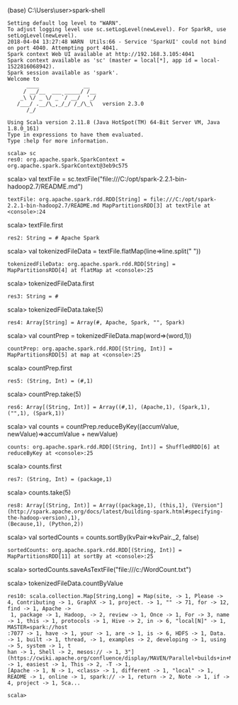 (base) C:\Users\user>spark-shell
~~~
Setting default log level to "WARN".
To adjust logging level use sc.setLogLevel(newLevel). For SparkR, use setLogLevel(newLevel).
2018-04-04 13:27:48 WARN  Utils:66 - Service 'SparkUI' could not bind on port 4040. Attempting port 4041.
Spark context Web UI available at http://192.168.3.105:4041
Spark context available as 'sc' (master = local[*], app id = local-1522816068942).
Spark session available as 'spark'.
Welcome to
      ____              __
     / __/__  ___ _____/ /__
    _\ \/ _ \/ _ `/ __/  '_/
   /___/ .__/\_,_/_/ /_/\_\   version 2.3.0
      /_/

Using Scala version 2.11.8 (Java HotSpot(TM) 64-Bit Server VM, Java 1.8.0_161)
Type in expressions to have them evaluated.
Type :help for more information.

scala> sc
res0: org.apache.spark.SparkContext = org.apache.spark.SparkContext@3eb9c575
~~~
scala> val textFile = sc.textFile("file:///C:/opt/spark-2.2.1-bin-hadoop2.7/README.md")  
~~~
textFile: org.apache.spark.rdd.RDD[String] = file:///C:/opt/spark-2.2.1-bin-hadoop2.7/README.md MapPartitionsRDD[3] at textFile at <console>:24
~~~
scala> textFile.first
~~~
res2: String = # Apache Spark
~~~
scala> val tokenizedFileData = textFile.flatMap(line=>line.split(" "))
~~~
tokenizedFileData: org.apache.spark.rdd.RDD[String] = MapPartitionsRDD[4] at flatMap at <console>:25
~~~
scala> tokenizedFileData.first
~~~
res3: String = #
~~~
scala> tokenizedFileData.take(5)
~~~
res4: Array[String] = Array(#, Apache, Spark, "", Spark)
~~~
scala> val countPrep = tokenizedFileData.map(word=>(word,1))
~~~
countPrep: org.apache.spark.rdd.RDD[(String, Int)] = MapPartitionsRDD[5] at map at <console>:25
~~~
scala> countPrep.first
~~~
res5: (String, Int) = (#,1)
~~~
scala> countPrep.take(5)
~~~
res6: Array[(String, Int)] = Array((#,1), (Apache,1), (Spark,1), ("",1), (Spark,1))
~~~
scala> val counts = countPrep.reduceByKey((accumValue, newValue)=>accumValue + newValue)
~~~
counts: org.apache.spark.rdd.RDD[(String, Int)] = ShuffledRDD[6] at reduceByKey at <console>:25
~~~
scala> counts.first
~~~
res7: (String, Int) = (package,1)
~~~
scala> counts.take(5)
~~~
res8: Array[(String, Int)] = Array((package,1), (this,1), (Version"](http://spark.apache.org/docs/latest/building-spark.html#specifying-the-hadoop-version),1),
(Because,1), (Python,2))
~~~
scala> val sortedCounts = counts.sortBy(kvPair=>kvPair._2, false)
~~~
sortedCounts: org.apache.spark.rdd.RDD[(String, Int)] = MapPartitionsRDD[11] at sortBy at <console>:25
~~~
scala> sortedCounts.saveAsTextFile("file:///c:/WordCount.txt")  
  
scala> tokenizedFileData.countByValue
~~~
res10: scala.collection.Map[String,Long] = Map(site, -> 1, Please -> 4, Contributing -> 1, GraphX -> 1, project. -> 1, "" -> 71, for -> 12, find -> 1, Apache ->
 1, package -> 1, Hadoop, -> 2, review -> 1, Once -> 1, For -> 3, name -> 1, this -> 1, protocols -> 1, Hive -> 2, in -> 6, "local[N]" -> 1, MASTER=spark://host
:7077 -> 1, have -> 1, your -> 1, are -> 1, is -> 6, HDFS -> 1, Data. -> 1, built -> 1, thread, -> 1, examples -> 2, developing -> 1, using -> 5, system -> 1, t
han -> 1, Shell -> 2, mesos:// -> 1, 3"](https://cwiki.apache.org/confluence/display/MAVEN/Parallel+builds+in+Maven+3). -> 1, easiest -> 1, This -> 2, -T -> 1,
[Apache -> 1, N -> 1, <class> -> 1, different -> 1, "local" -> 1, README -> 1, online -> 1, spark:// -> 1, return -> 2, Note -> 1, if -> 4, project -> 1, Sca...

scala>
~~~
